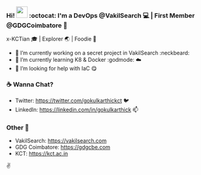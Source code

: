 ### Hi! <img src="https://user-images.githubusercontent.com/39955420/147578264-bae0526c-028a-49d2-8af8-d08bb4edbd2a.gif" height="30" width="30"> :octocat: I'm a DevOps @VakilSearch :computer: | First Member @GDGCoimbatore :space_invader:

x-KCTian :mortar_board: | Explorer :earth_asia: | Foodie :fork_and_knife:


<!-- **gokulkarthick/gokulkarthick** is a ✨ _special_ ✨ repository because its `README.md` (this file) appears on your GitHub profile. -->

<!-- Here are some ideas to get you started: -->

- 🔭 I’m currently working on a secret project in VakilSearch :neckbeard:
- 🌱 I’m currently learning K8 & Docker :godmode: :cloud:
- 🤔 I’m looking for help with IaC :yum:
<!-- 
- 💬 Ask me about I'm Happy to Help! :tada:
- 👯 I’m looking to collaborate on ...
- 📫 How to reach me :bird: https://twitter.com/gokulkarthickct 
- 😄 Pronouns: ...
- ⚡ Fun fact: ...
-->

### :coffee: Wanna Chat?

- Twitter: https://twitter.com/gokulkarthickct :bird:
- LinkedIn: https://linkedin.com/in/gokulkarthick 📫
<!-- - Instagram: https://instagram.com/gokulkarthick :ghost: -->


### Other :link:

- VakilSearch: https://vakilsearch.com 
- GDG Coimbatore: https://gdgcbe.com
- KCT: https://kct.ac.in

:v:
